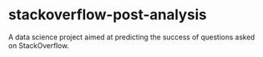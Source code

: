 # stackoverflow-post-analysis
A data science project aimed at predicting the success of questions asked on StackOverflow.

